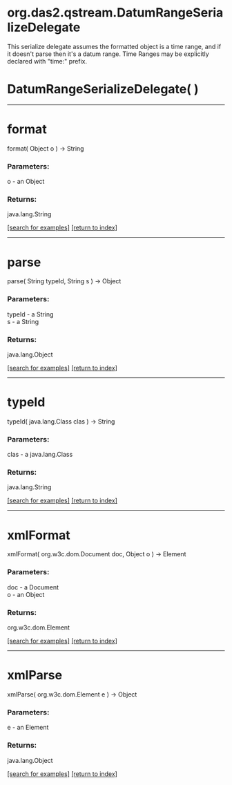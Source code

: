 # org.das2.qstream.DatumRangeSerializeDelegate

This serialize delegate assumes the formatted object is a time range,
 and if it doesn't parse then it's a datum range.  Time Ranges
 may be explicitly declared with "time:" prefix.

# DatumRangeSerializeDelegate( )


***
<a name="format"></a>
# format
format( Object o ) &rarr; String



### Parameters:
o - an Object

### Returns:
java.lang.String


<a href="https://github.com/autoplot/dev/search?q=format&unscoped_q=format">[search for examples]</a>
<a href="https://github.com/autoplot/documentation/blob/master/javadoc/index-all.md">[return to index]</a>

***
<a name="parse"></a>
# parse
parse( String typeId, String s ) &rarr; Object



### Parameters:
typeId - a String
<br>s - a String

### Returns:
java.lang.Object


<a href="https://github.com/autoplot/dev/search?q=parse&unscoped_q=parse">[search for examples]</a>
<a href="https://github.com/autoplot/documentation/blob/master/javadoc/index-all.md">[return to index]</a>

***
<a name="typeId"></a>
# typeId
typeId( java.lang.Class clas ) &rarr; String



### Parameters:
clas - a java.lang.Class

### Returns:
java.lang.String


<a href="https://github.com/autoplot/dev/search?q=typeId&unscoped_q=typeId">[search for examples]</a>
<a href="https://github.com/autoplot/documentation/blob/master/javadoc/index-all.md">[return to index]</a>

***
<a name="xmlFormat"></a>
# xmlFormat
xmlFormat( org.w3c.dom.Document doc, Object o ) &rarr; Element



### Parameters:
doc - a Document
<br>o - an Object

### Returns:
org.w3c.dom.Element


<a href="https://github.com/autoplot/dev/search?q=xmlFormat&unscoped_q=xmlFormat">[search for examples]</a>
<a href="https://github.com/autoplot/documentation/blob/master/javadoc/index-all.md">[return to index]</a>

***
<a name="xmlParse"></a>
# xmlParse
xmlParse( org.w3c.dom.Element e ) &rarr; Object



### Parameters:
e - an Element

### Returns:
java.lang.Object


<a href="https://github.com/autoplot/dev/search?q=xmlParse&unscoped_q=xmlParse">[search for examples]</a>
<a href="https://github.com/autoplot/documentation/blob/master/javadoc/index-all.md">[return to index]</a>

